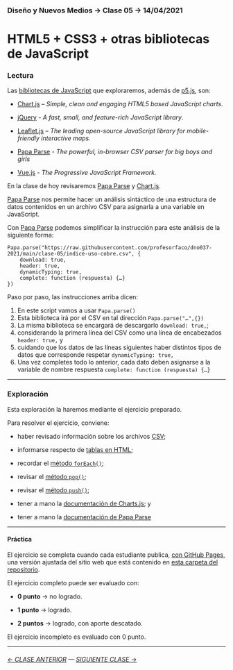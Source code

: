 ### Diseño y Nuevos Medios → Clase 05 → 14/04/2021

# HTML5 + CSS3 + otras bibliotecas de JavaScript

### Lectura

Las [bibliotecas de JavaScript](https://en.wikipedia.org/wiki/List_of_JavaScript_libraries) que exploraremos, además de [p5.js](https://p5js.org/es/), son:

- [Chart.js](https://www.chartjs.org/) – *Simple, clean and engaging HTML5 based JavaScript charts*.

- [jQuery](https://jquery.com/) - *A fast, small, and feature-rich JavaScript library*.

- [Leaflet.js](https://leafletjs.com/) – *The leading open-source JavaScript library for mobile-friendly interactive maps*.

- [Papa Parse](https://www.papaparse.com/) - *The powerful, in-browser CSV parser for big boys and girls*

- [Vue.js](https://v3.vuejs.org/) - *The Progressive JavaScript Framework.*

En la clase de hoy revisaremos [Papa Parse](https://www.papaparse.com/) y [Chart.js](https://www.chartjs.org/).

[Papa Parse](https://www.papaparse.com/) nos permite hacer un análisis sintáctico de una estructura de datos contenidos en un archivo CSV para asignarla a una variable en JavaScript.

Con [Papa Parse](https://www.papaparse.com/) podemos simplificar la instrucción para este análisis de la siguiente forma:

```
Papa.parse("https://raw.githubusercontent.com/profesorfaco/dno037-2021/main/clase-05/indice-uso-cobre.csv", {
    download: true,
    header: true,
    dynamicTyping: true,
    complete: function (respuesta) {…}
})
```

Paso por paso, las instrucciones arriba dicen:

1. En este script vamos a usar `Papa.parse()`
2. Esta biblioteca irá por el CSV en tal dirección `Papa.parse("…",{})`
3. La misma biblioteca se encargará de descargarlo `download: true,`; 
4. considerando la primera línea del CSV como una línea de encabezados `header: true,` y
5. cuidando que los datos de las líneas siguientes  haber distintos tipos de datos que corresponde respetar `dynamicTyping: true,`
6. Una vez completes todo lo anterior, cada dato deben asignarse a la variable de nombre respuesta `complete: function (respuesta) {…}`

- - - - - - - - - - - 

### Exploración

Esta exploración la haremos mediante el ejercicio preparado. 

Para resolver el ejercicio, conviene: 

- haber revisado información sobre los archivos [CSV](https://es.wikipedia.org/wiki/Valores_separados_por_comas);

- informarse respecto de [tablas en HTML](https://www.htmlquick.com/es/tutorials/tables.html);

- recordar el [método `forEach()`](https://developer.mozilla.org/es/docs/Web/JavaScript/Referencia/Objetos_globales/Array/forEach);

- revisar el [método `pop()`](https://developer.mozilla.org/es/docs/Web/JavaScript/Referencia/Objetos_globales/Array/pop);

- revisar el [método `push()`](https://developer.mozilla.org/es/docs/Web/JavaScript/Referencia/Objetos_globales/Array/push);

- tener a mano la [documentación de Charts.js](https://www.chartjs.org/docs/latest/); y

- tener a mano la [documentación de Papa Parse](https://www.papaparse.com/docs)

- - - - - - -

#### Práctica

El ejercicio se completa cuando cada estudiante publica, [con GitHub Pages](https://docs.github.com/es/free-pro-team@latest/github/working-with-github-pages/configuring-a-publishing-source-for-your-github-pages-site), una versión ajustada del sitio web que está contenido en [esta carpeta del repositorio](https://profesorfaco.github.io/dno037-2021/clase-05/).

El ejercicio completo puede ser evaluado con:

- **0 punto** → no logrado.

- **1 punto** → logrado.

- **2 puntos** → logrado, con aporte descatado.

El ejercicio incompleto es evaluado con 0 punto.

- - - - - - - - - - - -

###### [← CLASE ANTERIOR](https://github.com/profesorfaco/dno037-2021/tree/main/clase-04) — [SIGUIENTE CLASE →](https://github.com/profesorfaco/dno037-2021/tree/main/clase-06)
